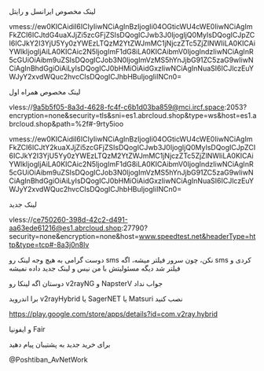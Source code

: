  لینک مخصوص ایرانسل و رایتل

vmess://ew0KICAidiI6ICIyIiwNCiAgInBzIjogIi04OGticWU4cWE0IiwNCiAgImFkZCI6ICJtdG4uaXJjZi5zcGFjZSIsDQogICJwb3J0IjogIjQ0MyIsDQogICJpZCI6ICJkY2I3YjU5Yy0zYWEzLTQzM2YtZWJmMC1jNjczZTc5ZjZlNWIiLA0KICAiYWlkIjogIjAiLA0KICAic2N5IjogImF1dG8iLA0KICAibmV0IjogIndzIiwNCiAgInR5cGUiOiAibm9uZSIsDQogICJob3N0IjogImVzMS5hYnJjbG91ZC5zaG9wIiwNCiAgInBhdGgiOiAiLyIsDQogICJ0bHMiOiAidGxzIiwNCiAgInNuaSI6ICJlczEuYWJyY2xvdWQuc2hvcCIsDQogICJhbHBuIjogIiINCn0=



لینک مخصوص همراه اول

vless://9a5b5f05-8a3d-4628-fc4f-c6b1d03ba859@mci.ircf.space:2053?encryption=none&security=tls&sni=es1.abrcloud.shop&type=ws&host=es1.abrcloud.shop&path=%2f#-9rty5ioo



vmess://ew0KICAidiI6ICIyIiwNCiAgInBzIjogIi04OGticWU4cWE0IiwNCiAgImFkZCI6ICJtY2kuaXJjZi5zcGFjZSIsDQogICJwb3J0IjogIjQ0MyIsDQogICJpZCI6ICJkY2I3YjU5Yy0zYWEzLTQzM2YtZWJmMC1jNjczZTc5ZjZlNWIiLA0KICAiYWlkIjogIjAiLA0KICAic2N5IjogImF1dG8iLA0KICAibmV0IjogIndzIiwNCiAgInR5cGUiOiAibm9uZSIsDQogICJob3N0IjogImVzMS5hYnJjbG91ZC5zaG9wIiwNCiAgInBhdGgiOiAiLyIsDQogICJ0bHMiOiAidGxzIiwNCiAgInNuaSI6ICJlczEuYWJyY2xvdWQuc2hvcCIsDQogICJhbHBuIjogIiINCn0=



لینک جدید

vless://ce750260-398d-42c2-d491-aa63ede61216@es1.abrcloud.shop:27790?security=none&encryption=none&host=www.speedtest.net&headerType=http&type=tcp#-8a3j0n8lv



دوست گرامی به هیچ وجه لینک رو sms نکن، چون سرور فیلتر میشه، اگه sms  کردی و فیلتر شد دیگه مسئولیتش با من نیس و لینک جدید داده نمیشه


دوستان اگه لینکا رو v2rayNG و NapsterV جواب نداد

برا اندروید  v2rayHybrid یا SagerNET یا Matsuri نصب کنید 

https://play.google.com/store/apps/details?id=com.v2ray.hybrid

و ایفونیا Fair





برای خرید جدید به پشتیبان پیام دهید

@Poshtiban_AvNetWork
